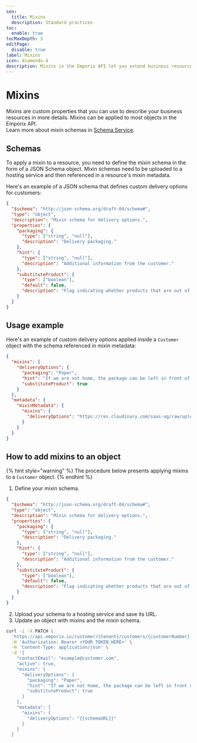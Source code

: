 ```yaml
---
seo:
  title: Mixins
  description: Standard practices
toc:
  enable: true
tocMaxDepth: 3
editPage:
  disable: true
label: Mixins
icon: diamonds-4
description: Mixins in the Emporix API let you extend business resources with custom properties by defining JSON schemas, hosting them, and referencing them in resource metadata for flexible, schema-driven data enrichment.
---
```


# Mixins

Mixins are custom properties that you can use to describe your business resources in more details. Mixins can be applied to most objects in the Emporix API.\
Learn more about mixin schemas in [Schema Service](../utilities/schema/).

## Schemas

To apply a mixin to a resource, you need to define the mixin schema in the form of a JSON Schema object. Mixin schemas need to be uploaded to a hosting service and then referenced in a resource's mixin metadata.

Here's an example of a JSON schema that defines custom delivery options for customers:

```json
{
  "$schema": "http://json-schema.org/draft-04/schema#",
  "type": "object",
  "description": "Mixin schema for delivery options.",
  "properties": {
    "packaging": {
      "type": ["string", "null"],
      "description": "Delivery packaging."
    },
    "hint": {
      "type": ["string", "null"],
      "description": "Additional information from the customer."
    },
    "substituteProduct": {
      "type": ["boolean"],
      "default": false,
      "description": "Flag indicating whether products that are out of stock can be substituted."
    }
  }
}
```

## Usage example

Here's an example of custom delivery options applied inside a `Customer` object with the schema referenced in mixin metadata:

```json
{
  "mixins": {
    "deliveryOptions": {
      "packaging": "Paper",
      "hint": "If we are not home, the package can be left in front of the door.",
      "substituteProduct": true
    }
  },
  "metadata": {
    "mixinMetadata": {
      "mixins": {
        "deliveryOptions": "https://res.cloudinary.com/saas-ag/raw/upload/schemata/deliveryOptionsMixIn.v6.json"
      }
    }
  }
}
```

## How to add mixins to an object

{% hint style="warning" %}
The procedure below presents applying mixins to a `Customer` object.
{% endhint %}

1. Define your mixin schema.

```json
{
  "$schema": "http://json-schema.org/draft-04/schema#",
  "type": "object",
  "description": "Mixin schema for delivery options.",
  "properties": {
    "packaging": {
      "type": ["string", "null"],
      "description": "Delivery packaging."
    },
    "hint": {
      "type": ["string", "null"],
      "description": "Additional information from the customer."
    },
    "substituteProduct": {
      "type": ["boolean"],
      "default": false,
      "description": "Flag indicating whether products that are out of stock can be substituted."
    }
  }
}
```

2. Upload your schema to a hosting service and save its URL.
3. Update an object with mixins and the mixin schema.

```bash
curl -i -X PATCH \
  'https://api.emporix.io/customer/{tenant}/customers/{customerNumber}' \
  -H 'Authorization: Bearer <YOUR_TOKEN_HERE>' \
  -H 'Content-Type: application/json' \
  -d '{
    "contactEmail": "example@customer.com",
    "active": true,
    "mixins": {
      "deliveryOptions": {
        "packaging": "Paper",
        "hint": "If we are not home, the package can be left in front of the door.",
        "substituteProduct": true
      }
    },
    "metadata": {
      "mixins": {
        "deliveryOptions": "{{schemaURL}}"
      }
    }
  }
```
